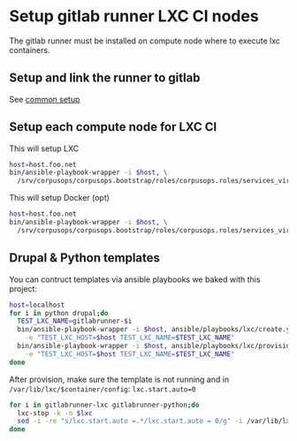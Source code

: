 # Setup gitlab runner LXC CI nodes
The gitlab runner must be installed on compute node where to execute lxc containers.

## Setup and link the runner to gitlab
See [common setup](./install_runner.md)

## Setup each compute node for LXC CI
This will setup LXC
```sh
host=host.foo.net
bin/ansible-playbook-wrapper -i $host, \
  /srv/corpusops/corpusops.bootstrap/roles/corpusops.roles/services_virt_lxc/role.yml
```

This will setup Docker (opt)
```sh
host=host.foo.net
bin/ansible-playbook-wrapper -i $host, \
  /srv/corpusops/corpusops.bootstrap/roles/corpusops.roles/services_virt_docker/role.yml
```

## Drupal & Python templates
You can contruct templates via ansible playbooks we baked with this project:
```sh
host=localhost
for i in python drupal;do
  TEST_LXC_NAME=gitlabrunner-$i
  bin/ansible-playbook-wrapper -i $host, ansible/playbooks/lxc/create.yml \
    -e "TEST_LXC_HOST=$host TEST_LXC_NAME=$TEST_LXC_NAME"
  bin/ansible-playbook-wrapper -i $host, ansible/playbooks/lxc/provision/node_${i}.yml \
    -e "TEST_LXC_HOST=$host TEST_LXC_NAME=$TEST_LXC_NAME"
done
```
After provision, make sure the template is not running and in ``/var/lib/lxc/$container/config``: ``lxc.start.auto=0``
```sh
for i in gitlabrunner-lxc gitlabrunner-python;do
  lxc-stop -k -n $lxc
  sed -i -re "s/lxc.start.auto =.*/lxc.start.auto = 0/g" -i /var/lib/lxc/$lxc/config
done
```

